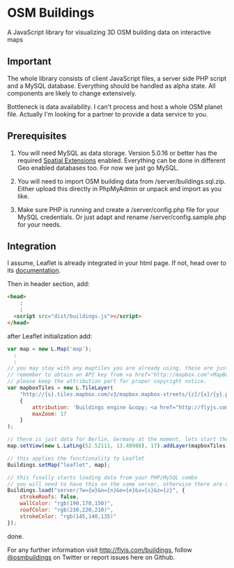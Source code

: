 # OSM Buildings

A JavaScript library for visualizing 3D OSM building data on interactive maps

## Important

The whole library consists of client JavaScript files, a server side PHP script and a MySQL database.
Everything should be handled as alpha state. All components are likely to change extensively.

Bottleneck is data availability. I can't process and host a whole OSM planet file.
Actually I'm looking for a partner to provide a data service to you.


## Prerequisites

1. You will need MySQL as data storage. Version 5.0.16 or better has the required <a href="http://dev.mysql.com/doc/refman/5.0/en/spatial-extensions.html">Spatial Extensions</a> enabled.
Everything can be done in different Geo enabled databases too. For now we just go MySQL.
 
2. You will need to import OSM building data from /server/buildings.sql.zip. Either upload this directly in PhpMyAdmin or unpack and import as you like.

3. Make sure PHP is running and create a /server/config.php file for your MySQL credentials. Or just adapt and rename /server/config.sample.php for your needs.


## Integration

I assume, Leaflet is already integrated in your html page. If not, head over to its <a href="http://leaflet.cloudmade.com/reference.html">documentation</a>.

Then in header section, add:

```html
<head>
    :
    :
  <script src="dist/buildings.js"></script>
</head>
```

after Leaflet initialization add:
	  
```javascript
var map = new L.Map('map');
  :
  :
// you may stay with any maptiles you are already using. these are just my favourites.
// remember to obtain an API key from <a href="http://mapbox.com">MapBox</a>.
// please keep the attribution part for proper copyright notice.
var mapboxTiles = new L.TileLayer(
	"http://{s}.tiles.mapbox.com/v3/mapbox.mapbox-streets/{z}/{x}/{y}.png",
	{
		attribution: 'Buildings engine &copy; <a href="http://flyjs.com">FlyJS</a> &bull; Map data &copy; 2012 <a href="http://openstreetmap.org">OpenStreetMap</a> contributors <a href="http://creativecommons.org/licenses/by-sa/2.0/">CC-BY-SA  2.0</a> &bull; Map tiles &copy; <a href="http://mapbox.com">MapBox</a>',
		maxZoom: 17
	}
);

// there is just data for Berlin, Germany at the moment, lets start there
map.setView(new L.LatLng(52.52111, 13.40988), 17).addLayer(mapboxTiles);

// this applies the functionality to Leaflet
Buildings.setMap("leaflet", map);

// this finally starts loading data from your PHP/MySQL combo
// you will need to have this on the same server, otherwise there are cross origin issues
Buildings.load("server/?w={w}&n={n}&e={e}&s={s}&z={z}", {
	strokeRoofs: false,
	wallColor: "rgb(190,170,150)",
	roofColor: "rgb(230,220,210)",
	strokeColor: "rgb(145,140,135)"
});
```

done.

For any further information visit <a href="http://flyjs.com/buildings">http://flyjs.com/buildings</a>, follow <a href="https://twitter.com/osmbuildings">@osmbuildings</a> on Twitter or report issues here on Github.